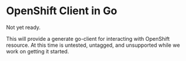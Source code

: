OpenShift Client in Go
==============================


Not yet ready.


This will provide a generate go-client for interacting with OpenShift resource.  At this time is untested, untagged, and unsupported while we work on getting it started.
